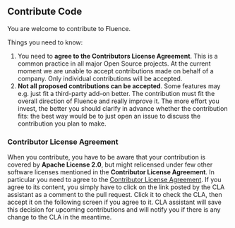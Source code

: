 ## Contribute Code

You are welcome to contribute to Fluence.

Things you need to know:

1. You need to **agree to the Contributors License Agreement**. This is a common
   practice in all major Open Source projects. At the current moment we are
   unable to accept contributions made on behalf of a company. Only individual
   contributions will be accepted.
2. **Not all proposed contributions can be accepted**. Some features may e.g.
   just fit a third-party add-on better. The contribution must fit the overall
   direction of Fluence and really improve it. The more effort you invest, the
   better you should clarify in advance whether the contribution fits: the best
   way would be to just open an issue to discuss the contribution you plan to
   make.

### Contributor License Agreement

When you contribute, you have to be aware that your contribution is covered by
**Apache License 2.0**, but might relicensed under few other software licenses
mentioned in the **Contributor License Agreement**. In particular you need to
agree to the
[Contributor License Agreement](https://gist.github.com/fluencelabs-org/3f4cbb3cc14c1c0fb9ad99d8f7316ed7).
If you agree to its content, you simply have to click on the link posted by the
CLA assistant as a comment to the pull request. Click it to check the CLA, then
accept it on the following screen if you agree to it. CLA assistant will save
this decision for upcoming contributions and will notify you if there is any
change to the CLA in the meantime.
